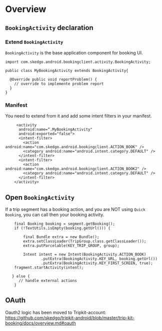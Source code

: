 # Overview

## `BookingActivity` declaration

### Extend `BookingActivity`

`BookingActivity` is the base application component for booking UI.

```
import com.skedgo.android.bookingclient.activity.BookingActivity;

public class MyBookingActivity extends BookingActivity{

  @Override public void reportProblem() {
    // override to implemente problem report
  }
}
```

### Manifest

You need to extend from it and add some intent filters in your manifest.

```
     <activity
      android:name=“.MyBookingActivity"
      android:exported="false">
      <intent-filter>
        <action android:name="com.skedgo.android.bookingclient.ACTION_BOOK" />
        <category android:name="android.intent.category.DEFAULT" />
      </intent-filter>
      <intent-filter>
        <action android:name="com.skedgo.android.bookingclient.ACTION_BOOK2" />
        <category android:name="android.intent.category.DEFAULT" />
      </intent-filter>
    </activity>
```

## Open `BookingActivity`

If a trip segment has a booking action, and you are NOT using `Quick Booking`, you can call then
your booking activity.

```
    final Booking booking = segment.getBooking();
    if (!TextUtils.isEmpty(booking.getUrl())) {

    	final Bundle extra = new Bundle();
    	extra.setClassLoader(TripGroup.class.getClassLoader());
    	extra.putParcelable(KEY_TRIP_GROUP, group);

    	Intent intent = new Intent(BookingActivity.ACTION_BOOK)
        		.putExtra(BookingActivity.KEY_URL, booking.getUrl())
        		.putExtra(BookingActivity.KEY_FIRST_SCREEN, true);
	fragment.startActivity(intent);

   } else {
      // handle external actions
    }
```

## OAuth

Oauth2 logic has been moved to
Tripkit-account: https://github.com/skedgo/tripkit-android/blob/master/trip-kit-booking/docs/overview.md#oauth

